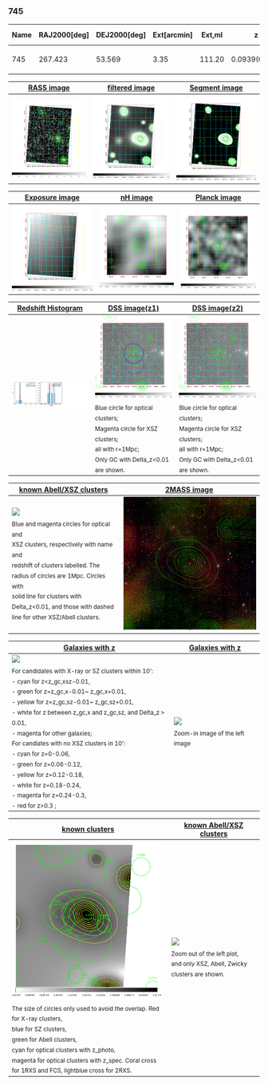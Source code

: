 <div STYLE="page-break-after: always;"></div>

### 745

|Name|RAJ2000[deg]|DEJ2000[deg] |Ext[arcmin]| Ext,ml | z | z_src| C|GC(XSZ,Delta_z<0.01)| GC(OPT,Delta_z<0.01)|GC| R_sig[arcmin] | R500[arcmin] | R500[Mpc]| CRsig[c/s] | CR500[c/s] |L500[1E44 erg/s]|F500[1E-12 erg/s/cm^2]| M500[1E14 Msun]|Tx[keV]|Cnt_sig|Beta|Rc[arcmin]|Comment|Alias|
|---|---|---|---|---|---|------|---|--------|---------|----------|---|---|---|---|---|---|---|---|---|---|---|---|---|---|
|745| 267.423| 53.569| 3.35| 111.20| 0.0939(0.005)| z1, z_xsz| B| MCXC| N, W| C, MCXC, N, W| 13.675| 7.096| 0.742| 0.098(0.016)| 0.091(0.015)| 0.363(0.044)| 1.639(0.199)| 1.27(0.08)| 2.56(0.10)| 246.9| 0.701(-0.106+0.150)| 3.877(-0.973+1.169)| -| k412|

|[RASS image](../image/745/745_img.pdf)|[filtered image](../image/745/745_fil.pdf)|[Segment image](../image/745/745_seg.pdf)|
|-------------------|--------------------|-------------------|
| <img src="../image/745/745_img.png" width="300">  | <img src="../image/745/745_fil.png" width="300">   | <img src="../image/745/745_seg.png" width="300">  |

|[Exposure image](../image/745/745_mex.pdf)| [nH image](../image/745/745_nh.pdf)| [Planck image](../image/745/745_p.pdf)|
|-------------------|--------------------|-------------------|
|<img src="../image/745/745_mex.png" width="300">   | <img src="../image/745/745_nh.png" width="300">    | <img src="../image/745/745_p.png" width="300"> |

|[Redshift Histogram](../image/745/745_zg.pdf) | [DSS image(z1)](../image/745/745_dss_z1.pdf)      |  [DSS image(z2)](../image/745/745_dss_z2.pdf)    |
|-------------------|--------------------|-------------------|
|<img src="../image/745/745_zg.png" width="300"> |<img src="../image/745/745_dss_z1.png" width="300"> <sub><br>Blue circle for optical clusters; <br>Magenta circle for XSZ clusters; <br>all with r=1Mpc; <br>Only GC with Delta_z<0.01 are shown. </sub>| <img src="../image/745/745_dss_z2.png" width="300"><sub><br>Blue circle for optical clusters; <br>Magenta circle for XSZ clusters; <br>all with r=1Mpc; <br>Only GC with Delta_z<0.01 are shown. </sub> |

|[known Abell/XSZ clusters](../image/745/745_m.pdf) | [2MASS image](../image/745/745_2mass.pdf)      |
|-------------------|-------------------|
|<img src=../image/745/745_m.png width="300"> <br><sub>Blue and magenta circles for optical and <br>XSZ clusters, respectively with name and <br>redshift of clusters labelled. The <br>radius of circles are 1Mpc. Circles with <br>solid line for clusters with <br>Delta_z<0.01, and those with dashed <br>line for other XSZ/Abell clusters.        </sub>|<img src="../image/745/745_2mass.png" width="300">  |

|[Galaxies with z](../image/745/745_opt_ned.pdf) |[Galaxies with z](../image/745/745_opt_ned_zoom.pdf) |
|-------------------|-------------------|
| <img src=../image/745/745_opt_ned.png width="300"> <br><sub> For candidates with X-ray or SZ clusters within 10': <br> - cyan for z<z_gc,xsz-0.01, <br> - green for z=z_gc,x-0.01~ z_gc,x+0.01, <br> - yellow for z=z_gc,sz-0.01~ z_gc,sz+0.01, <br> - white for z between z_gc,x and z_gc,sz, and Delta_z > 0.01, <br> - magenta for other galaxies; <br>For candiates with no XSZ clusters in 10': <br> - cyan for z=0-0.06, <br> - green for z=0.06-0.12, <br> - yellow for z=0.12-0.18, <br> - white for z=0.18-0.24, <br> - magenta for z=0.24-0.3, <br> - red for z>0.3 ;  </sub>|<img src=../image/745/745_opt_ned_zoom.png width="300">  <br><sub> Zoom-in image of the left image</sub>|

|[known clusters](../image/745/745_gc.pdf) |[known Abell/XSZ clusters](../image/745/745_gc_large.pdf) |
|-------------------|-------------------|
| <img src=../image/745/745_gc.png width="300"> <br><sub> The size of circles only used to avoid the overlap. Red for X-ray clusters, <br> blue for SZ clusters, <br> green for Abell clusters, <br> cyan for optical clusters with z_photo, <br> magenta for optical clusters with z_spec. Coral cross for 1RXS and FCS, lightblue cross for 2RXS. </sub>|<img src=../image/745/745_gc_large.png width="300"> <br><sub> Zoom out of the left plot, <br> and only XSZ, Abell, Zwicky clusters are shown. </sub> |



